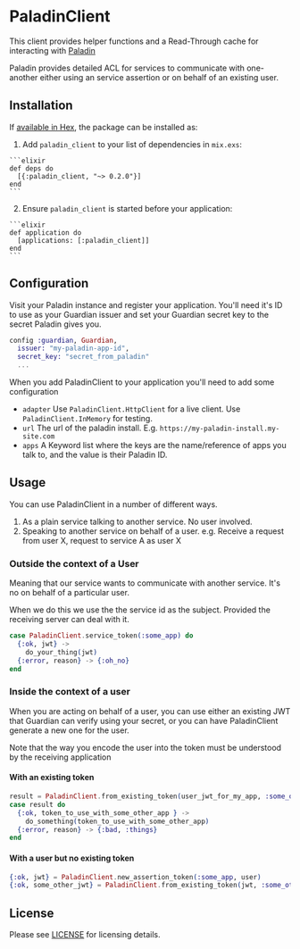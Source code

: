 # PaladinClient

This client provides helper functions and a Read-Through cache for interacting with [Paladin](https://github.com/opendoor-labs/paladin)

Paladin provides detailed ACL for services to communicate with one-another either using an service assertion or on behalf of an existing user.

## Installation

If [available in Hex](https://hex.pm/docs/publish), the package can be installed as:

  1. Add `paladin_client` to your list of dependencies in `mix.exs`:

    ```elixir
    def deps do
      [{:paladin_client, "~> 0.2.0"}]
    end
    ```

  2. Ensure `paladin_client` is started before your application:

    ```elixir
    def application do
      [applications: [:paladin_client]]
    end
    ```

## Configuration

Visit your Paladin instance and register your application. 
You'll need it's ID to use as your Guardian issuer and set your Guardian secret key to the secret Paladin gives you.

```elixir
config :guardian, Guardian,
  issuer: "my-paladin-app-id",
  secret_key: "secret_from_paladin"
  ...
```
      
When you add PaladinClient to your application you'll need to add some configuration

* `adapter` Use `PaladinClient.HttpClient` for a live client. Use `PaladinClient.InMemory` for testing.
* `url` The url of the paladin install. E.g. `https://my-paladin-install.my-site.com`
* `apps` A Keyword list where the keys are the name/reference of apps you talk to, and the value is their Paladin ID.

## Usage

You can use PaladinClient in a number of different ways. 

1. As a plain service talking to another service. No user involved.
2. Speaking to another service on behalf of a user. e.g. Receive a request from user X, request to service A as user X

### Outside the context of a User

Meaning that our service wants to communicate with another service.
It's no on behalf of a particular user.

When we do this we use the the service id as the subject. Provided the receiving server can deal with it.

```elixir
case PaladinClient.service_token(:some_app) do
  {:ok, jwt} ->
    do_your_thing(jwt)
  {:error, reason} -> {:oh_no}
end
```

### Inside the context of a user

When you are acting on behalf of a user, you can use either an existing JWT that Guardian can verify using your secret, 
or you can have PaladinClient generate a new one for the user.

Note that the way you encode the user into the token must be understood by the receiving application

#### With an existing token

```elixir
result = PaladinClient.from_existing_token(user_jwt_for_my_app, :some_other_app)
case result do
  {:ok, token_to_use_with_some_other_app } ->
    do_something(token_to_use_with_some_other_app)
  {:error, reason} -> {:bad, :things}
end
```

#### With a user but no existing token

```elixir
{:ok, jwt} = PaladinClient.new_assertion_token(:some_app, user)
{:ok, some_other_jwt} = PaladinClient.from_existing_token(jwt, :some_other_app)
```

## License

Please see [LICENSE](https://github.com/opendoor-labs/pilgrim_client/blob/master/LICENSE) for licensing details.
